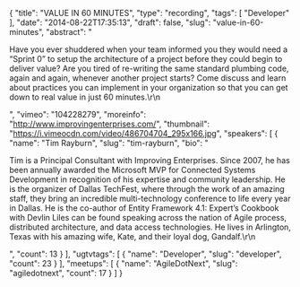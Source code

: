 {
  "title": "VALUE IN 60 MINUTES",
  "type": "recording",
  "tags": [
    "Developer"
  ],
  "date": "2014-08-22T17:35:13",
  "draft": false,
  "slug": "value-in-60-minutes",
  "abstract": "<p>Have you ever shuddered when your team informed you they would need a “Sprint 0” to setup the architecture of a project before they could begin to deliver value? Are you tired of re-writing the same standard plumbing code, again and again, whenever another project starts? Come discuss and learn about practices you can implement in your organization so that you can get down to real value in just 60 minutes.\r\n</p>",
  "vimeo": "104228279",
  "moreinfo": "http://www.improvingenterprises.com/",
  "thumbnail": "https://i.vimeocdn.com/video/486704704_295x166.jpg",
  "speakers": [
    {
      "name": "Tim Rayburn",
      "slug": "tim-rayburn",
      "bio": "<p>Tim is a Principal Consultant with Improving Enterprises. Since 2007, he has been annually awarded the Microsoft MVP for Connected Systems Development in recognition of his expertise and community leadership. He is the organizer of Dallas TechFest, where through the work of an amazing staff, they bring an incredible multi-technology conference to life every year in Dallas. He is the co-author of Entity Framework 4.1: Expert’s Cookbook with Devlin Liles can be found speaking across the nation of Agile process, distributed architecture, and data access technologies. He lives in Arlington, Texas with his amazing wife, Kate, and their loyal dog, Gandalf.\r\n</p>",
      "count": 13
    }
  ],
  "ugtvtags": [
    {
      "name": "Developer",
      "slug": "developer",
      "count": 23
    }
  ],
  "meetups": [
    {
      "name": "AgileDotNext",
      "slug": "agiledotnext",
      "count": 17
    }
  ]
}